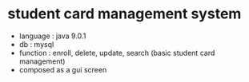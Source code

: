 # student card management system
* language : java 9.0.1
* db : mysql
* function : enroll, delete, update, search (basic student card management)
* composed as a gui screen
